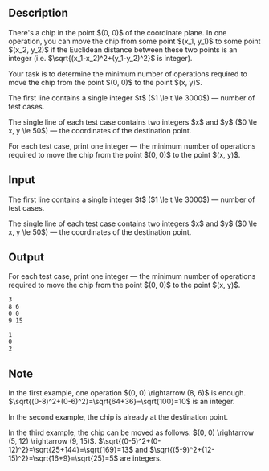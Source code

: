 ## Description

<div><p>There's a chip in the point $(0, 0)$ of the coordinate plane. In one operation, you can move the chip from some point $(x_1, y_1)$ to some point $(x_2, y_2)$ if the Euclidean distance between these two points is an <span class="tex-font-style-bf">integer</span> (i.e. $\sqrt{(x_1-x_2)^2+(y_1-y_2)^2}$ is integer).</p><p>Your task is to determine the minimum number of operations required to move the chip from the point $(0, 0)$ to the point $(x, y)$.</p></div><div class="input-specification"><p>The first line contains a single integer $t$ ($1 \le t \le 3000$)&nbsp;— number of test cases.</p><p>The single line of each test case contains two integers $x$ and $y$ ($0 \le x, y \le 50$)&nbsp;— the coordinates of the destination point.</p></div><div class="output-specification"><p>For each test case, print one integer&nbsp;— the minimum number of operations required to move the chip from the point $(0, 0)$ to the point $(x, y)$.</p></div>

## Input

<p>The first line contains a single integer $t$ ($1 \le t \le 3000$)&nbsp;— number of test cases.</p><p>The single line of each test case contains two integers $x$ and $y$ ($0 \le x, y \le 50$)&nbsp;— the coordinates of the destination point.</p>

## Output

<p>For each test case, print one integer&nbsp;— the minimum number of operations required to move the chip from the point $(0, 0)$ to the point $(x, y)$.</p>





```input1|2,4
3
8 6
0 0
9 15
```




```output1
1
0
2
```



## Note

<p>In the first example, one operation $(0, 0) \rightarrow (8, 6)$ is enough. $\sqrt{(0-8)^2+(0-6)^2}=\sqrt{64+36}=\sqrt{100}=10$ is an integer.</p><p>In the second example, the chip is already at the destination point.</p><p>In the third example, the chip can be moved as follows: $(0, 0) \rightarrow (5, 12) \rightarrow (9, 15)$. $\sqrt{(0-5)^2+(0-12)^2}=\sqrt{25+144}=\sqrt{169}=13$ and $\sqrt{(5-9)^2+(12-15)^2}=\sqrt{16+9}=\sqrt{25}=5$ are integers.</p>
